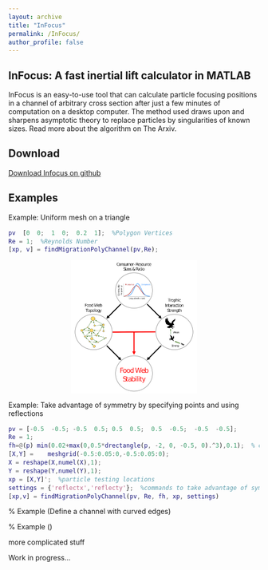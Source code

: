 ```yaml
---
layout: archive
title: "InFocus"
permalink: /InFocus/
author_profile: false
---
```


## InFocus: A fast inertial lift calculator in MATLAB

InFocus is an easy-to-use tool that can calculate particle focusing positions in a channel of arbitrary cross section after just a few minutes of computation on a desktop computer.
 The method used draws upon and sharpens asymptotic theory to replace particles by singularities of known sizes.  Read more about the algorithm on The Arxiv.
 
## Download 
 
 [Download Infocus on github](https://github.com/SamuelEChristensen?tab=repositories)

## Examples

Example: Uniform mesh on a triangle
```matlab
pv  [0  0;  1  0;  0.2  1];  %Polygon Vertices
Re = 1;  %Reynolds Number
[xp, v] = findMigrationPolyChannel(pv,Re);
```

<p align="center">
  <img align="center" src='/images/schematic_diagram_size_stability_proj2.png' width="50%">
</p>

Example: Take advantage of symmetry by specifying points and using reflections
```matlab
pv = [-0.5  -0.5; -0.5  0.5; 0.5  0.5;  0.5  -0.5;  -0.5  -0.5];
Re = 1;
fh=@(p) min(0.02+max(0,0.5*drectangle(p, -2, 0, -0.5, 0).^3),0.1);  % custom mesh distance that puts more points in one quadrant
[X,Y] =    meshgrid(-0.5:0.05:0,-0.5:0.05:0);
X = reshape(X,numel(X),1);
Y = reshape(Y,numel(Y),1);
xp = [X,Y]';  %particle testing locations
settings = {'reflectx','reflecty'};  %commands to take advantage of symmetry
[xp,v] = findMigrationPolyChannel(pv, Re, fh, xp, settings)
```


% Example (Define a channel with curved edges)



% Example ()

more complicated stuff 

Work in progress...
